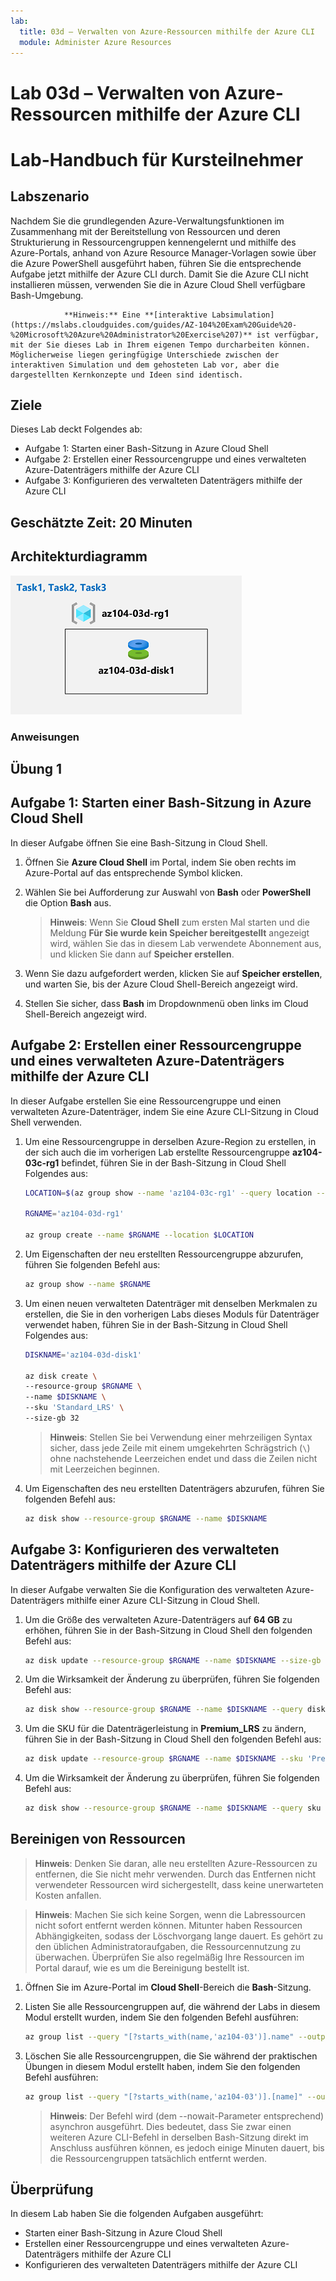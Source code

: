 ```yaml
---
lab:
  title: 03d – Verwalten von Azure-Ressourcen mithilfe der Azure CLI
  module: Administer Azure Resources
---
```


# Lab 03d – Verwalten von Azure-Ressourcen mithilfe der Azure CLI
# Lab-Handbuch für Kursteilnehmer

## Labszenario

Nachdem Sie die grundlegenden Azure-Verwaltungsfunktionen im Zusammenhang mit der Bereitstellung von Ressourcen und deren Strukturierung in Ressourcengruppen kennengelernt und mithilfe des Azure-Portals, anhand von Azure Resource Manager-Vorlagen sowie über die Azure PowerShell ausgeführt haben, führen Sie die entsprechende Aufgabe jetzt mithilfe der Azure CLI durch. Damit Sie die Azure CLI nicht installieren müssen, verwenden Sie die in Azure Cloud Shell verfügbare Bash-Umgebung.

                **Hinweis:** Eine **[interaktive Labsimulation](https://mslabs.cloudguides.com/guides/AZ-104%20Exam%20Guide%20-%20Microsoft%20Azure%20Administrator%20Exercise%207)** ist verfügbar, mit der Sie dieses Lab in Ihrem eigenen Tempo durcharbeiten können. Möglicherweise liegen geringfügige Unterschiede zwischen der interaktiven Simulation und dem gehosteten Lab vor, aber die dargestellten Kernkonzepte und Ideen sind identisch. 

## Ziele

Dieses Lab deckt Folgendes ab:

+ Aufgabe 1: Starten einer Bash-Sitzung in Azure Cloud Shell
+ Aufgabe 2: Erstellen einer Ressourcengruppe und eines verwalteten Azure-Datenträgers mithilfe der Azure CLI
+ Aufgabe 3: Konfigurieren des verwalteten Datenträgers mithilfe der Azure CLI

## Geschätzte Zeit: 20 Minuten

## Architekturdiagramm

![image](../media/lab03d.png)

### Anweisungen

## Übung 1

## Aufgabe 1: Starten einer Bash-Sitzung in Azure Cloud Shell

In dieser Aufgabe öffnen Sie eine Bash-Sitzung in Cloud Shell. 

1. Öffnen Sie **Azure Cloud Shell** im Portal, indem Sie oben rechts im Azure-Portal auf das entsprechende Symbol klicken.

1. Wählen Sie bei Aufforderung zur Auswahl von **Bash** oder **PowerShell** die Option **Bash** aus. 

    >**Hinweis**: Wenn Sie **Cloud Shell** zum ersten Mal starten und die Meldung **Für Sie wurde kein Speicher bereitgestellt** angezeigt wird, wählen Sie das in diesem Lab verwendete Abonnement aus, und klicken Sie dann auf **Speicher erstellen**. 

1. Wenn Sie dazu aufgefordert werden, klicken Sie auf **Speicher erstellen**, und warten Sie, bis der Azure Cloud Shell-Bereich angezeigt wird. 

1. Stellen Sie sicher, dass **Bash** im Dropdownmenü oben links im Cloud Shell-Bereich angezeigt wird.

## Aufgabe 2: Erstellen einer Ressourcengruppe und eines verwalteten Azure-Datenträgers mithilfe der Azure CLI

In dieser Aufgabe erstellen Sie eine Ressourcengruppe und einen verwalteten Azure-Datenträger, indem Sie eine Azure CLI-Sitzung in Cloud Shell verwenden.

1. Um eine Ressourcengruppe in derselben Azure-Region zu erstellen, in der sich auch die im vorherigen Lab erstellte Ressourcengruppe **az104-03c-rg1** befindet, führen Sie in der Bash-Sitzung in Cloud Shell Folgendes aus:

   ```sh
   LOCATION=$(az group show --name 'az104-03c-rg1' --query location --out tsv)

   RGNAME='az104-03d-rg1'

   az group create --name $RGNAME --location $LOCATION
   ```
1. Um Eigenschaften der neu erstellten Ressourcengruppe abzurufen, führen Sie folgenden Befehl aus:

   ```sh
   az group show --name $RGNAME
   ```
1. Um einen neuen verwalteten Datenträger mit denselben Merkmalen zu erstellen, die Sie in den vorherigen Labs dieses Moduls für Datenträger verwendet haben, führen Sie in der Bash-Sitzung in Cloud Shell Folgendes aus:

   ```sh
   DISKNAME='az104-03d-disk1'

   az disk create \
   --resource-group $RGNAME \
   --name $DISKNAME \
   --sku 'Standard_LRS' \
   --size-gb 32
   ```
    >**Hinweis**: Stellen Sie bei Verwendung einer mehrzeiligen Syntax sicher, dass jede Zeile mit einem umgekehrten Schrägstrich (`\`) ohne nachstehende Leerzeichen endet und dass die Zeilen nicht mit Leerzeichen beginnen.

1. Um Eigenschaften des neu erstellten Datenträgers abzurufen, führen Sie folgenden Befehl aus:

   ```sh
   az disk show --resource-group $RGNAME --name $DISKNAME
   ```

## Aufgabe 3: Konfigurieren des verwalteten Datenträgers mithilfe der Azure CLI

In dieser Aufgabe verwalten Sie die Konfiguration des verwalteten Azure-Datenträgers mithilfe einer Azure CLI-Sitzung in Cloud Shell. 

1. Um die Größe des verwalteten Azure-Datenträgers auf **64 GB** zu erhöhen, führen Sie in der Bash-Sitzung in Cloud Shell den folgenden Befehl aus:

   ```sh
   az disk update --resource-group $RGNAME --name $DISKNAME --size-gb 64
   ```

1. Um die Wirksamkeit der Änderung zu überprüfen, führen Sie folgenden Befehl aus:

   ```sh
   az disk show --resource-group $RGNAME --name $DISKNAME --query diskSizeGb
   ```

1. Um die SKU für die Datenträgerleistung in **Premium_LRS** zu ändern, führen Sie in der Bash-Sitzung in Cloud Shell den folgenden Befehl aus:

   ```sh
   az disk update --resource-group $RGNAME --name $DISKNAME --sku 'Premium_LRS'
   ```

1. Um die Wirksamkeit der Änderung zu überprüfen, führen Sie folgenden Befehl aus:

   ```sh
   az disk show --resource-group $RGNAME --name $DISKNAME --query sku
   ```

## Bereinigen von Ressourcen

 > **Hinweis**: Denken Sie daran, alle neu erstellten Azure-Ressourcen zu entfernen, die Sie nicht mehr verwenden. Durch das Entfernen nicht verwendeter Ressourcen wird sichergestellt, dass keine unerwarteten Kosten anfallen.

 > **Hinweis**: Machen Sie sich keine Sorgen, wenn die Labressourcen nicht sofort entfernt werden können. Mitunter haben Ressourcen Abhängigkeiten, sodass der Löschvorgang lange dauert. Es gehört zu den üblichen Administratoraufgaben, die Ressourcennutzung zu überwachen. Überprüfen Sie also regelmäßig Ihre Ressourcen im Portal darauf, wie es um die Bereinigung bestellt ist. 

1. Öffnen Sie im Azure-Portal im **Cloud Shell**-Bereich die **Bash**-Sitzung.

1. Listen Sie alle Ressourcengruppen auf, die während der Labs in diesem Modul erstellt wurden, indem Sie den folgenden Befehl ausführen:

   ```sh
   az group list --query "[?starts_with(name,'az104-03')].name" --output tsv
   ```

1. Löschen Sie alle Ressourcengruppen, die Sie während der praktischen Übungen in diesem Modul erstellt haben, indem Sie den folgenden Befehl ausführen:

   ```sh
   az group list --query "[?starts_with(name,'az104-03')].[name]" --output tsv | xargs -L1 bash -c 'az group delete --name $0 --no-wait --yes'
   ```

    >**Hinweis**: Der Befehl wird (dem --nowait-Parameter entsprechend) asynchron ausgeführt. Dies bedeutet, dass Sie zwar einen weiteren Azure CLI-Befehl in derselben Bash-Sitzung direkt im Anschluss ausführen können, es jedoch einige Minuten dauert, bis die Ressourcengruppen tatsächlich entfernt werden.

## Überprüfung

In diesem Lab haben Sie die folgenden Aufgaben ausgeführt:

- Starten einer Bash-Sitzung in Azure Cloud Shell
- Erstellen einer Ressourcengruppe und eines verwalteten Azure-Datenträgers mithilfe der Azure CLI
- Konfigurieren des verwalteten Datenträgers mithilfe der Azure CLI
